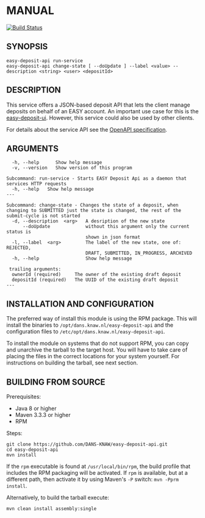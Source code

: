 MANUAL
======
[![Build Status](https://travis-ci.org/DANS-KNAW/easy-deposit-api.png?branch=master)](https://travis-ci.org/DANS-KNAW/easy-deposit-api)

SYNOPSIS
--------

    easy-deposit-api run-service
    easy-deposit-api change-state [ --doUpdate ] --label <value> --description <string> <user> <depositId>

DESCRIPTION
-----------
This service offers a JSON-based deposit API that lets the client manage deposits on behalf of an EASY
account. An important use case for this is the [easy-deposit-ui]. However, this service could also be
used by other clients.

For details about the service API see the [OpenAPI specification].

[OpenAPI specification]: ./api.html
[easy-deposit-ui]: https://github.com/DANS-KNAW/easy-deposit-ui

ARGUMENTS
---------

      -h, --help      Show help message
      -v, --version   Show version of this program
    
    Subcommand: run-service - Starts EASY Deposit Api as a daemon that services HTTP requests
      -h, --help   Show help message
    ---
    
    Subcommand: change-state - Changes the state of a deposit, when changing to SUBMITTED just the state is changed, the rest of the submit-cycle is not started
      -d, --description  <arg>   A desription of the new state
          --doUpdate             without this argument only the current status is
                                 shown in json format
      -l, --label  <arg>         The label of the new state, one of: REJECTED,
                                 DRAFT, SUBMITTED, IN_PROGRESS, ARCHIVED
      -h, --help                 Show help message
    
     trailing arguments:
      ownerId (required)     The owner of the existing draft deposit
      depositId (required)   The UUID of the existing draft deposit
    ---

INSTALLATION AND CONFIGURATION
------------------------------
The preferred way of install this module is using the RPM package. This will install the binaries to
`/opt/dans.knaw.nl/easy-deposit-api` and the configuration files to `/etc/opt/dans.knaw.nl/easy-deposit-api`.

To install the module on systems that do not support RPM, you can copy and unarchive the tarball to the target host.
You will have to take care of placing the files in the correct locations for your system yourself. For instructions
on building the tarball, see next section.


BUILDING FROM SOURCE
--------------------

Prerequisites:

* Java 8 or higher
* Maven 3.3.3 or higher
* RPM 

Steps:

    git clone https://github.com/DANS-KNAW/easy-deposit-api.git
    cd easy-deposit-api
    mvn install

If the `rpm` executable is found at `/usr/local/bin/rpm`, the build profile that includes the RPM 
packaging will be activated. If `rpm` is available, but at a different path, then activate it by using
Maven's `-P` switch: `mvn -Pprm install`.

Alternatively, to build the tarball execute:

    mvn clean install assembly:single
